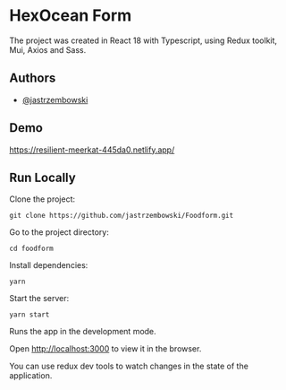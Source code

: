 # HexOcean Form

The project was created in React 18 with Typescript, using Redux toolkit, Mui, Axios and Sass.

## Authors

- [@jastrzembowski](https://www.github.com/jastrzembowski)

## Demo

https://resilient-meerkat-445da0.netlify.app/

## Run Locally

Clone the project:
```
git clone https://github.com/jastrzembowski/Foodform.git
```
Go to the project directory:
```
cd foodform
```
Install dependencies:
```
yarn
```
Start the server:
```
yarn start
```

Runs the app in the development mode.

Open [http://localhost:3000](http://localhost:3000) to view it in the browser.

You can use redux dev tools to watch changes in the state of the application.
